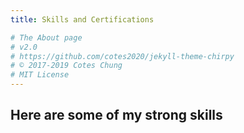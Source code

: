 ```yaml
---
title: Skills and Certifications

# The About page
# v2.0
# https://github.com/cotes2020/jekyll-theme-chirpy
# © 2017-2019 Cotes Chung
# MIT License
---
```


## Here are some of my strong skills
<head>
	<style>
		#services .pack-service {
			position: relative;
			min-height: 1px;
			float: left;
			width: 32%;
			padding: 2%;
			cursor: pointer;
			transition: all 0.5s ease 0s;
			-moz-transition: all 0.5s ease 0s;
			-webkit-transition: all 0.5s ease 0s;
			-o-transition: all 0.5s ease 0s;
			border-radius: 15px;
			border-style:outset;
			background-image: radial-gradient( circle, rgba(42, 30, 107, 1) 0%, rgba(35, 37, 46, 1) 100%);
			color:white;
		}
		#services .pack-service:hover {
			tag-hover: rgb(222, 226, 230);
			color:#fff;
			border-color:#fff;
		}
		#services .alpha {margin: 1% 0 0 0;}
		#services .service-icon {
			width: 92px;
			margin: 0 auto;
		}
		#services .service-icon i {
			display: block;
			width: 86px;
			height: 86px;
			border-radius: 50%;
			font-size: 40px;
			line-height: 80px;
			text-align: center;
			transition: all 0.5s ease 0s;
			-moz-transition: all 0.5s ease 0s;
			-webkit-transition: all 0.5s ease 0s;
			-o-transition: all 0.5s ease 0s;
		}
		#services .pack-service:hover .service-icon i {
			border: 3px solid #ccc;
			color: #fff;
			-transform: scale(1) rotate(360deg);
			-webkit-transform: scale(1) rotate(360deg);
			-moz-transform: scale(1) rotate(360deg);
			-o-transform: scale(1) rotate(360deg);
		}
		#services .service-detail h6 {
			text-transform: uppercase;
			font-weight: 400;
			margin: 10px 0 3px 0;
			text-align: center;
			font-size: 15px !important;
			color:rgba(255,255,255,0.5)
		}
		#services .service-detail p {
			text-align: center;
			border-left: 0;
		}
		#services .service-detail h3 {
		text-align:center;
		font-weight: 600; 
		color:rgba(255,255,255,0.5);
		letter-spacing: 1px;
		}
		#services .pack-service:hover h3
		{
		color:#fff;
		border-color:#fff;
		}
		#services .pack-service:hover h6
		{
		color:#fff;
		border-color:#fff;
		}

	</style>
</head>
<div class="row" id="services">
	<div class="col-md-12">
	</div>

	<div class="col-md-4 pack-service">
		<div class="service">
			<div class="service-icon"><i class="fa fa-chart-bar"></i></div>
			<div class="service-detail">
				<h3>DATA ANALYSIS</h3>
				<h6>Translating Numbers into insights to help better decisions to increase business performance.</h6>
			</div>
		</div>
	</div>
	
	<div class="col-md-4 pack-service">
		<div class="service">
			<div class="service-icon"><i class="fa fa-database"></i></div>
			<div class="service-detail">
				<h3 style="text-align:center;">DATA MODELING</h3>
				<h6>Connecting various data sources to create logical model for an information system.</h6>
			</div>
		</div>
	</div>

	<div class="col-md-4 pack-service">
		<div class="service">
			<div class="service-icon"><i class="fa fa-cubes"></i></div>
			<div class="service-detail">
				<h3 style="text-align:center;">DATA ENGINEERING</h3>
				<h6>Managing Data workflows, pipelines, ETL processes to create a dataset for data analysis.</h6>
			</div>
		</div>
	</div>
	
	<div class="col-md-4 pack-service">
		<div class="service">
			<div class="service-icon"><i class="fa fa-chart-line"></i></div>
			<div class="service-detail">
				<h3 style="text-align:center;">DATA REPORTING AND VISUALIZATION</h3>
				<h6>Creating executive dashbaords to visualize the results of the analysis to help better informed decisions.</h6>
			</div>
		</div>
	</div>
	
	<div class="col-md-4 pack-service">
		<div class="service">
			<div class="service-icon"><i class="fa fa-cogs"></i></div>
			<div class="service-detail">
				<h3 style="text-align:center;">MACHINE LEARNING AND ARTIFICIAL INTELLIGENCE</h3>
				<h6>Automating the process of the data analytics to identify patterns and reduce human error.</h6>
			</div>
		</div>
	</div>
	
	<div class="col-md-4 pack-service">
		<div class="service">
			<div class="service-icon"><i class="fa fa-users"></i></div>
			<div class="service-detail">
				<h3 style="text-align:center;">PROJECT MANAGEMENT AND LEAN SIX SIGMA</h3>
				<h6>Helping the processes become lean and more efficient with a good project management.</h6>
			</div>
		</div>
	</div>
</div>	
<br><br>

<div>
<h2 style="font-size: 1.8rem;font-weight: 400;">My Skillset</h2>
</div>
<table style="font-size: 1.1rem;">
	<tr>
		<th scope="row"><strong>Programming Languages</strong></th>
		<td>R, Python, SQL, VBA, C#, JavaScript</td>
	</tr>
	<tr>
		<th scope="row"><strong>Data Engineering Tools</strong></th>
		<td>MS SQL Server, Oracle, MySQL, PostgreSQL, Amazon Redshift, MS Access, Visual Studio</td>
	</tr>
	<tr>
		<th scope="row"><strong>Machine Learning Models</strong></th>
		<td>Linear Regression, Logistic Regression, KNN, Naïve Bayes, Support Vector Machine, Random Forest, K-Means</td>
	</tr>
	<tr>
		<th scope="row"><strong>Visualization Tools</strong></th>
		<td>Tableau, Power BI, QlikView, Google Data Studio, SAS</td>
	</tr>
	<tr>
		<th scope="row"><strong>BI and Statistical Tools</strong></th>
		<td>MS Excel, Minitab, NumPy, Pandas, Matplotlib, Caret, SSIS, SSAS, SSRS</td>
	</tr>
	<tr>
		<th scope="row"><strong>Project Management and Lean Six Sigma</strong></th>
		<td>MS Project, Trello, Jira, Minitab, MS Visio, DMAIC (Define, Measure, Analysis, Improve, Control) Processes</td>
	</tr>
</table>

<br><br>

<div class="row" id="services">
	<div class="col-md-12">
		<h2 style="font-size: 1.8rem;font-weight: 400;">My Certificates</h2>
	</div>

	<div class="col-md-6 pack-service">
		<div class="service">
			<div class="service-detail">
				<h3>Certified Associate in Project Management (CAPM)®</h3>
			</div>
		</div>
	</div>
	<div class="col-md-6 pack-service">
		<div class="service">
			<div class="service-detail">
				<h3>Certificate of Advanced Study in Data Science from Syracuse University</h3>
			</div>
		</div>
	</div>
	<div class="col-md-6 pack-service">
		<div class="service">
			<div class="service-detail">
				<h3>Microsoft Office Specialist for Office Excel® 2016</h3>
			</div>
		</div>
	</div>
	<div class="col-md-6 pack-service">
		<div class="service">
			<div class="service-detail">
				<h3>Google Analytics Individual Qualification</h3>
			</div>
		</div>
	</div>
</div>

<div>
<h2 style="font-size: 1.8rem;font-weight: 400;">My Certificates</h2>
</div>
<div>
<h6>Certified Associate in Project Management (CAPM)®</h6>
</div>
<div>
<h6>Certificate of Advanced Study in Data Science from Syracuse University</h6>
</div>
<div>
<h6>Microsoft Office Specialist for Office Excel® 2016</h6>
</div>
<div>
<h6>Google Analytics Individual Qualification</h6>
</div>